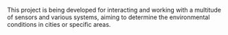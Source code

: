 This project is being developed for interacting and working with a multitude of sensors and various systems, aiming to determine the environmental conditions in cities or specific areas.
